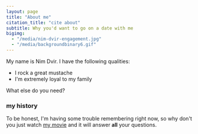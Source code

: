 ```yaml
---
layout: page
title: "About me"
citation_title: "cite about"
subtitle: Why you'd want to go on a date with me
bigimg:
  - "/media/nim-dvir-engagement.jpg"
  - "/media/backgroundbinary6.gif"
---
```


My name is Nim Dvir. 
I have the following qualities:

- I rock a great mustache
- I'm extremely loyal to my family

What else do you need?

### my history

To be honest, I'm having some trouble remembering right now, so why don't you just watch [my movie](http://en.wikipedia.org/wiki/The_Princess_Bride_%28film%29) and it will answer **all** your questions.
